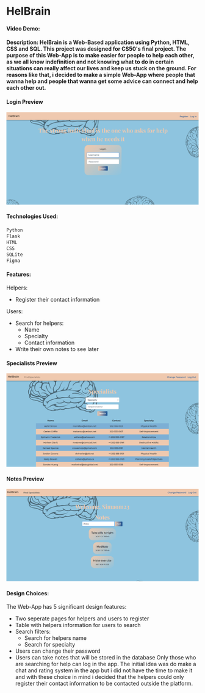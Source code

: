 # HelBrain

#### Video Demo:

#### Description: HelBrain is a Web-Based application using Python, HTML, CSS and SQL. This project was designed for CS50's final project. The purpose of this Web-App is to make easier for people to help each other, as we all know indefinition and not knowing what to do in certain situations can really affect our lives and keep us stuck on the ground. For reasons like that, i decided to make a simple Web-App where people that wanna help and people that wanna get some advice can connect and help each other out.

#### Login Preview
![](preview/Login.PNG)

#### Technologies Used:
```
Python
Flask
HTML
CSS
SQLite
Figma
```

#### Features:
Helpers:
- Register their contact information

Users:
- Search for helpers:
  - Name
  - Specialty
  - Contact information
- Write their own notes to see later

#### Specialists Preview
![](preview/Specialists.PNG)

#### Notes Preview
![](preview/Notes.PNG)

#### Design Choices: 
The Web-App has 5 significant design features:
- Two seperate pages for helpers and users to register
- Table with helpers information for users to search
- Search filters:
  - Search for helpers name
  - Search for specialty
- Users can change their password
- Users can take notes that will be stored in the database
Only those who are searching for help can log in the app. The initial idea was do make a chat and rating system in the app but i did not have the time to make it and with these choice in mind i decided that the helpers could only register their contact information to be contacted outside the platform.
